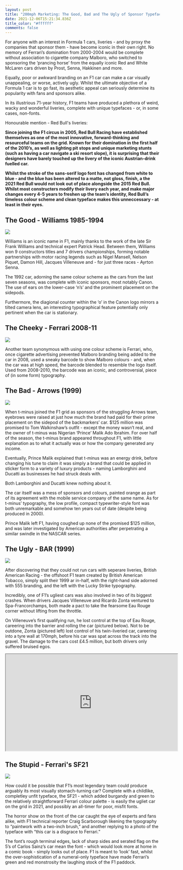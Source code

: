 ```yaml
---
layout: post
title: "200mph Marketing: The Good, Bad and The Ugly of Sponsor Typefaces on F1 Cars"
date: 2021-12-06T15:21:34.836Z
title_color: "#ffffff"
comments: false
---
```

For anyone with an interest in Formula 1 cars, liveries - and by proxy the companies that sponsor them - have become iconic in their own right. No memory of Ferrari’s domination from 2000-2004 would be complete without association to cigarette company Malboro, who switched to sponsoring the ‘prancing horse’ from the equally iconic Red and White McLaren cars driven by Prost, Senna, Hakkinen and more.

Equally, poor or awkward branding on an F1 car can make a car visually unappealing, or worse, actively ugly. Whilst the ultimate objective of a Formula 1 car is to go fast, its aesthetic appeal can seriously determine its popularity with fans and sponsors alike. 

In its illustrious 71-year history, F1 teams have produced a plethora of weird, wacky and wonderful liveries, complete with unique typefaces - or, in some cases, non-fonts.

Honourable mention - Red Bull's liveries:

**Since joining the F1 circus in 2005, Red Bull Racing have established themselves as one of the most innovative, forward-thinking and resourceful teams on the grid. Known for their domination in the first half of the 2010’s, as well as lighting pit stops and unique marketing stunts (such as having a car navigate a ski resort slope), it is surprising that their designers have barely touched up the livery of the iconic Austrian-drink fuelled car.** 

**Whilst the stroke of the sans-serif logo font has changed from white to blue - and the blue has been altered to a matte, not gloss, finish, a the 2021 Red Bull would not look out of place alongside the 2015 Red Bull. Whilst most constructers modify their livery each year, and make major changes every 4-5 years to freshen up the team’s identity, Red Bull’s timeless colour scheme and clean typeface makes this unneccessary - at least in their eyes.** 

## The Good - Williams 1985-1994

![](../uploads/autowp.ru_williams_fw14b_8-e1503310276144.jpg)

Williams is an iconic name in F1, mainly thanks to the work of the late Sir Frank Williams and technical expert Patrick Head. Between them, Williams won 9 constructors titles and 7 drivers championships, forming notable partnerships with motor racing legends such as Nigel Mansell, Nelson Piquet, Damon Hill, Jacques Villeneuve and - for just three races - Ayrton Senna.

The 1992 car, adorning the same colour scheme as the cars from the last seven seasons, was complete with iconic sponsors, most notably Canon. The use of ears on the lower-case ‘n’s’ and the prominent placement on the sidepods.

Furthermore, the diagional counter within the ‘o’ in the Canon logo mirrors a tilted camera lens, an interesting typographical feature potentially only pertinent when the car is stationary. 

## The Cheeky - Ferrari 2008-11

![](../uploads/the-barcode-that-had-everyone-talking-feature.jpg)

Another team synonymous with using one colour scheme is Ferrari, who, once cigarette advertising prevented Malboro branding being added to the car in 2008, used a sneaky barcode to show Malboro colours - and, when the car was at high speed, the barcode blended to resemble the logo itself. Used from 2008-2010, the barcode was an iconic, and controversial, piece of (in some form) typography.

## The Bad - Arrows (1999)

![](../uploads/c3176480786c171e7056f77caa724d6b.jpg)

When t-minus joined the F1 grid as sponsors of the struggling Arrows team, eyebrows were raised at just how much the brand had paid for their prime placement on the sidepod of the backmarkers’ car. $125 million was promised to Tom Walkinshaw’s outfit - except the money wasn’t real, and the owner of t-minus was Nigerian ‘Prince’ Malik Ado Ibrahim. For over half of the season, the t-minus brand appeared throughout F1, with little explanation as to what it actually was or how the company generated any income. 

Eventually, Prince Malik explained that t-minus was an energy drink, before changing his tune to claim it was simply a brand that could be applied in sticker form to a variety of luxury products - naming Lamborghini and Ducatti as businesses he had struck deals with.

Both Lamborghini and Ducatti knew nothing about it.

The car itself was a mess of sponsors and colours, painted orange as part of its agreement with the mobile service company of the same name. As for t-minus’ typography, the low profile, compact typewriter-style font was both unremarkable and somehow ten years out of date (despite being produced in 2000).

Prince Malik left F1, having coughed up none of the promised $125 million, and was later investigated by American authorities after perpetrating a similar swindle in the NASCAR series.

## The Ugly - BAR (1999)

![](../uploads/2afe55c7-0868-4361-acb5-d2b6c1e6b709.jpg)

After discovering that they could not run cars with seperare liveries, British American Racing - the offshoot F1 team created by British American Tobacco, simply split their 1999 ar in-half, with the right-hand side adorned with 555 branding, and the left with the Lucky Strike typography.

Incredibly, one of F1’s ugliest cars was also involved in two of its biggest crashes. When drivers Jacques Villeneuve and Ricardo Zonta ventured to Spa-Francorchamps, both made a pact to take the fearsome Eau Rouge corner without lifting from the throttle.

On Villeneuve’s first qualifying run, he lost control at the top of Eau Rouge, careering into the barrier and rolling the car (pictured below). Not to be outdone, Zonta (pictured left) lost control of his twin-liveried car, careering into a tyre wall at 170mph, before his car was spat across the track into the gravel. The damage to the cars cost £4.5 million, but both drivers only suffered bruised egos.

<div class="video-box"><iframe width="560" height="315" src="https://www.youtube.com/embed/watch?v=wGZFio88QYA?rel=0" allow="accelerometer; autoplay; encrypted-media; gyroscope; picture-in-picture" allowfullscreen></iframe></div>

## The Stupid - Ferrari's SF21

![](../uploads/ewneoifwqaerdaq.jpg)

How could it be possible that F1’s most legendary team could produce arguably its most visually stomach-turning car? Complete with a childlike, completley unfit typeface, the SF21 - which added burgandy and green to the relatively straightforward Ferrari colour palette - is easily the ugliet car on the grid in 2021, and possibly an all-timer for poor, misfit fonts.

The horror show on the front of the car caught the eye of experts and fans alike, with F1 technical reporter Craig Scarborough likening the typography to “paintwork with a two-inch brush,” and another replying to a photo of the typeface with “this car is a disgrace to Ferrari.” 

The font’s rough terminal edges, lack of sharp sides and serated flag on the 5’s of Carlos Sainz’s car mean the font - which would look more at home in a comic book - simply looks out of place. F1 is meant to ‘look’ fast, whilst the over-sophistication of a numeral-only typeface have made Ferrari’s green and red monstrosity the laughing stock of the F1 paddock.